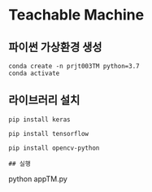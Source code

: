 # Teachable Machine

## 파이썬 가상환경 생성
```
conda create -n prjt003TM python=3.7
conda activate
```

## 라이브러리 설치
```
pip install keras
```
```
pip install tensorflow
```
```
pip install opencv-python

## 실행
```
python appTM.py
```
